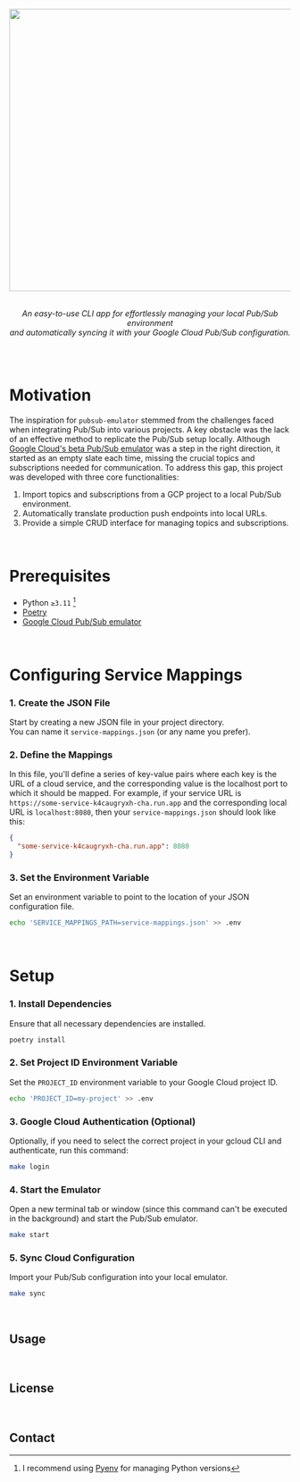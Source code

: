 <br>
<div align="center">
  <img src="https://github.com/cnsfeir/pubsub-emulator/assets/58790635/cb2b4707-e4a5-40c3-a302-2313167a1e99" width="506"/>
</div>

<br>
<p align="center">
    <em>
      An easy-to-use CLI app for effortlessly managing your local Pub/Sub environment <br> and automatically syncing it with your Google Cloud Pub/Sub configuration.
    </em>
</p>
<br>
<br>

# Motivation

The inspiration for `pubsub-emulator` stemmed from the challenges faced when integrating Pub/Sub into various projects. A key obstacle was the lack of an effective method to replicate the Pub/Sub setup locally. Although [Google Cloud's beta Pub/Sub emulator](https://cloud.google.com/pubsub/docs/emulator) was a step in the right direction, it started as an empty slate each time, missing the crucial topics and subscriptions needed for communication. To address this gap, this project was developed with three core functionalities:

1. Import topics and subscriptions from a GCP project to a local Pub/Sub environment.
2. Automatically translate production push endpoints into local URLs.
3. Provide a simple CRUD interface for managing topics and subscriptions.

<br>

# Prerequisites

- Python `≥3.11` [^1]
- [Poetry](https://python-poetry.org/)
- [Google Cloud Pub/Sub emulator](https://cloud.google.com/pubsub/docs/emulator)

<br>

# Configuring Service Mappings

### 1. Create the JSON File
Start by creating a new JSON file in your project directory.<br>You can name it `service-mappings.json` (or any name you prefer).

### 2.  Define the Mappings
In this file, you'll define a series of key-value pairs where each key is the URL of a cloud service, and the corresponding value is the localhost port to which it should be mapped. For example, if your service URL is `https://some-service-k4caugryxh-cha.run.app` and the corresponding local URL is `localhost:8080`, then your `service-mappings.json` should look like this:
```json
{
  "some-service-k4caugryxh-cha.run.app": 8080
}
```

### 3.  Set the Environment Variable
Set an environment variable to point to the location of your JSON configuration file.
```bash
echo 'SERVICE_MAPPINGS_PATH=service-mappings.json' >> .env
```

<br>

# Setup

### 1. Install Dependencies
Ensure that all necessary dependencies are installed.
```bash
poetry install
```

### 2. Set Project ID Environment Variable
Set the `PROJECT_ID` environment variable to your Google Cloud project ID.
```bash
echo 'PROJECT_ID=my-project' >> .env
```

### 3. Google Cloud Authentication (Optional)
Optionally, if you need to select the correct project in your gcloud CLI and authenticate, run this command:
```bash
make login
```

### 4. Start the Emulator
Open a new terminal tab or window (since this command can't be executed in the background) and start the Pub/Sub emulator.
```bash
make start
```

### 5. Sync Cloud Configuration
Import your Pub/Sub configuration into your local emulator.
```bash
make sync
```

<br>

## Usage

<br>

## License

<br>

## Contact

[^1]: I recommend using [Pyenv](https://github.com/pyenv/pyenv) for managing Python versions

